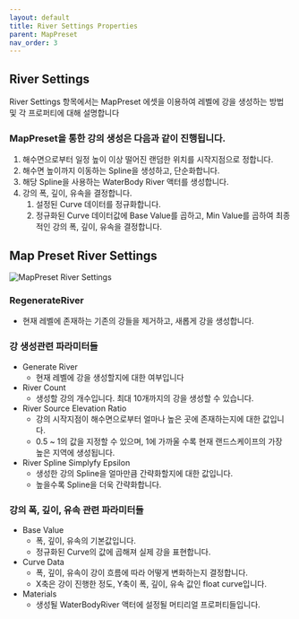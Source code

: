 ```yaml
---
layout: default
title: River Settings Properties
parent: MapPreset
nav_order: 3
---
```


## River Settings

River Settings 항목에서는 MapPreset 에셋을 이용하여 레벨에 강을 생성하는 방법 및 각 프로퍼티에 대해 설명합니다

### MapPreset을 통한 강의 생성은 다음과 같이 진행됩니다.
1. 해수면으로부터 일정 높이 이상 떨어진 랜덤한 위치를 시작지점으로 정합니다.
2. 해수면 높이까지 이동하는 Spline을 생성하고, 단순화합니다.
3. 해당 Spline을 사용하는 WaterBody River 액터를 생성합니다.
4. 강의 폭, 깊이, 유속을 결정합니다.
   1. 설정된 Curve 데이터를 정규화합니다.
   2. 정규화된 Curve 데이터값에 Base Value를 곱하고, Min Value를 곱하여 최종적인 강의 폭, 깊이, 유속을 결정합니다.

## Map Preset River Settings
![MapPreset River Settings](/assets/images/mappreset/riversettings/riversettings.png)

### RegenerateRiver
- 현재 레벨에 존재하는 기존의 강들을 제거하고, 새롭게 강을 생성합니다.
  
### 강 생성관련 파라미터들
- Generate River
  - 현재 레벨에 강을 생성할지에 대한 여부입니다
- River Count
  - 생성할 강의 개수입니다. 최대 10개까지의 강을 생성할 수 있습니다.
- River Source Elevation Ratio
  - 강의 시작지점이 해수면으로부터 얼마나 높은 곳에 존재하는지에 대한 값입니다.
  - 0.5 ~ 1의 값을 지정할 수 있으며, 1에 가까울 수록 현재 랜드스케이프의 가장 높은 지역에 생성됩니다.
- River Spline Simplyfy Epsilon
  - 생성한 강의 Spline을 얼마만큼 간략화할지에 대한 값입니다.
  - 높을수록 Spline을 더욱 간략화합니다.
  
### 강의 폭, 깊이, 유속 관련 파라미터들
  - Base Value
    - 폭, 깊이, 유속의 기본값입니다. 
    - 정규화된 Curve의 값에 곱해져 실제 강을 표현합니다.
  - Curve Data
    - 폭, 깊이, 유속이 강이 흐름에 따라 어떻게 변화하는지 결정합니다.
    - X축은 강이 진행한 정도, Y축이 폭, 깊이, 유속 값인 float curve입니다.
  - Materials
    - 생성될 WaterBodyRiver 액터에 설정될 머티리얼 프로퍼티들입니다.